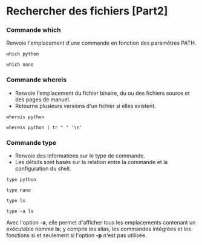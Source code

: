 # Rechercher des fichiers [Part2]

### Commande which

Renvoie l'emplacement d'une commande en fonction des paramètres PATH.

```
which python
```

```
which nano
```

### Commande whereis

- Renvoie l'emplacement du fichier binaire, du ou des fichiers source et des pages de manuel.
- Retourne plusieurs versions d'un fichier si elles existent.

```
whereis python
```

```
whereis python | tr " " '\n'
```

### Commande type

- Renvoie des informations sur le type de commande.
- Les détails sont basés sur la relation entre la commande et la configuration du shell.

```
type python
```

```
type nano
```

```
type ls
```

```
type -a ls
```

Avec l'option **-a**, elle permet d'afficher tous les emplacements contenant un exécutable nommé **ls**; y compris les alias, les commandes intégrées et les fonctions si et seulement si l'option **-p** n'est pas utilisée.
